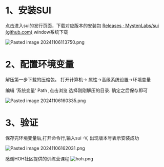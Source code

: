 # 1、安装SUI

点击进入sui的发行页面，下载对应版本的安装包
[Releases · MystenLabs/sui (github.com)](https://github.com/MystenLabs/sui/releases)
window系统下载

![Pasted image 20241106113750.png](https://p0-xtjj-private.juejin.cn/tos-cn-i-73owjymdk6/754dec68483e4b08b7f073ba57fe2a4c~tplv-73owjymdk6-jj-mark-v1:0:0:0:0:5o6Y6YeR5oqA5pyv56S-5Yy6IEAgamV0aHJveno=:q75.awebp?policy=eyJ2bSI6MywidWlkIjoiMTY4ODQ0NjIyMjQ2OTI0NSJ9&rk3s=f64ab15b&x-orig-authkey=f32326d3454f2ac7e96d3d06cdbb035152127018&x-orig-expires=1731643080&x-orig-sign=7zFIU1wq%2FLRmkKcfdA1OkciqOaw%3D)

# 2、配置环境变量

解压第一步下载的压缩包。
打开计算机-> 属性->高级系统设置->环境变量

编辑 '系统变量'  Path ,点击浏览 选择刚刚解压的目录. 确定之后保存即可

![Pasted image 20241106160335.png](https://p0-xtjj-private.juejin.cn/tos-cn-i-73owjymdk6/05de12f70bef41ff8428837fd167ccd8~tplv-73owjymdk6-jj-mark-v1:0:0:0:0:5o6Y6YeR5oqA5pyv56S-5Yy6IEAgamV0aHJveno=:q75.awebp?policy=eyJ2bSI6MywidWlkIjoiMTY4ODQ0NjIyMjQ2OTI0NSJ9&rk3s=f64ab15b&x-orig-authkey=f32326d3454f2ac7e96d3d06cdbb035152127018&x-orig-expires=1731643080&x-orig-sign=xjXQasO%2BmLmsQG2%2B5bRv3CZ8gXA%3D)

# 3、验证

保存完环境变量后,打开命令行,输入sui -V, 出现版本号表示安装成功

![Pasted image 20241106162031.png](https://p0-xtjj-private.juejin.cn/tos-cn-i-73owjymdk6/19a0f420d6e845b292aee977990298f4~tplv-73owjymdk6-jj-mark-v1:0:0:0:0:5o6Y6YeR5oqA5pyv56S-5Yy6IEAgamV0aHJveno=:q75.awebp?policy=eyJ2bSI6MywidWlkIjoiMTY4ODQ0NjIyMjQ2OTI0NSJ9&rk3s=f64ab15b&x-orig-authkey=f32326d3454f2ac7e96d3d06cdbb035152127018&x-orig-expires=1731643080&x-orig-sign=0%2FK94o7qXzcHYhlvycBgibQgrD4%3D)

感谢HOH社区提供的训练营课程
![hoh.png](https://p0-xtjj-private.juejin.cn/tos-cn-i-73owjymdk6/e0e2da65907047c0a051412eb98aff5f~tplv-73owjymdk6-jj-mark-v1:0:0:0:0:5o6Y6YeR5oqA5pyv56S-5Yy6IEAgamV0aHJveno=:q75.awebp?policy=eyJ2bSI6MywidWlkIjoiMTY4ODQ0NjIyMjQ2OTI0NSJ9&rk3s=f64ab15b&x-orig-authkey=f32326d3454f2ac7e96d3d06cdbb035152127018&x-orig-expires=1731643080&x-orig-sign=iYavvj5o8JvV%2FVOpcpOJOHNqiuU%3D)

